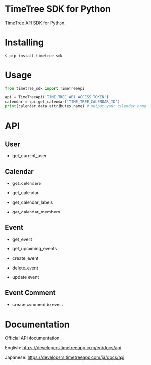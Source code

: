 # TimeTree SDK for Python

[TimeTree API](https://developers.timetreeapp.com/en/docs/api) SDK for Python.

# Installing

```
$ pip install timetree-sdk
```

# Usage

```python
from timetree_sdk import TimeTreeApi

api = TimeTreeApi('TIME_TREE_API_ACCESS_TOKEN')
calendar = api.get_calendar('TIME_TREE_CALENDAR_ID')
print(calendar.data.attributes.name) # output your calendar name
```

# API

## User

- get_current_user

## Calendar

- get_calendars

- get_calendar

- get_calendar_labels

- get_calendar_members

## Event

- get_event

- get_upcoming_events

- create_event

- delete_event

- update event

## Event Comment

- create comment to event

# Documentation

Official API documentation

English: https://developers.timetreeapp.com/en/docs/api

Japanese: https://developers.timetreeapp.com/ja/docs/api
